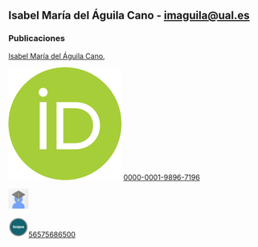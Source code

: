 
## Isabel María del Águila Cano - imaguila@ual.es

### Publicaciones

[Isabel María del Águila Cano](http://brujula.ual.es/authors/8.html),

 ![ ](/iconos/orcid.png)
[0000-0001-9896-7196](https://orcid.org/0000-0001-9896-7196)
 
 [<img src="https://github.com/GrupoKSEual/KSEual/blob/2a1efd3ca8c5fc5ade0f25938f0afde884893596/iconos/scholar.jpg" style="width:40px;height:40px;">](https://scholar.google.es/citations?user=7x1-0GsAAAAJ&hl=es)
 
 <img src="https://github.com/GrupoKSEual/KSEual/blob/850d20a84a2e63657cd6c7b213bfdaf5b6987434/iconos/scopus.jpg" style="width:40px;height:40px;">[56575686500](https://www.scopus.com/authid/detail.uri?authorId=56575686500)
